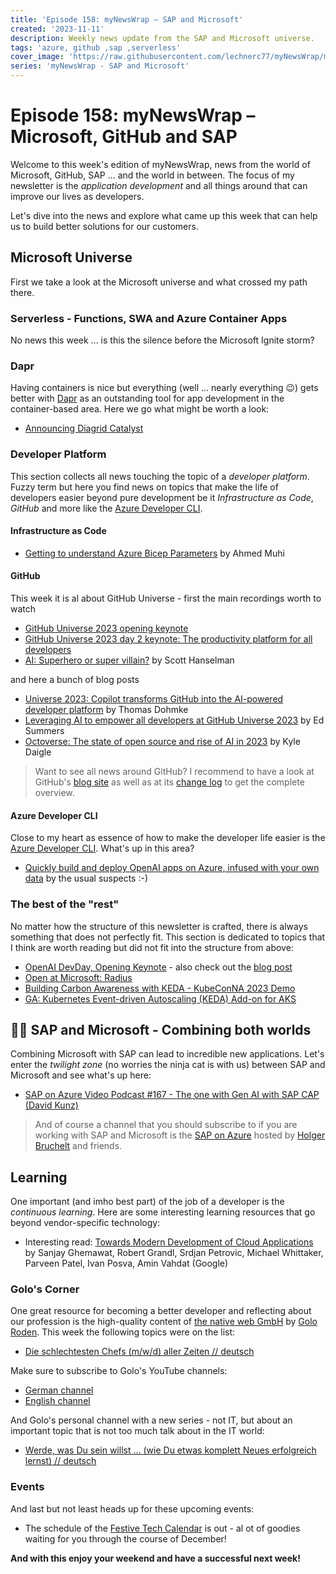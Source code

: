```yaml
---
title: 'Episode 158: myNewsWrap – SAP and Microsoft'
created: '2023-11-11'
description: Weekly news update from the SAP and Microsoft universe.
tags: 'azure, github ,sap ,serverless'
cover_image: 'https://raw.githubusercontent.com/lechnerc77/myNewsWrap/main/episodes/cover-images/episode158small.png'
series: 'myNewsWrap - SAP and Microsoft'
---
```


# Episode 158: myNewsWrap – Microsoft, GitHub and SAP

Welcome to this week's edition of myNewsWrap, news from the world of Microsoft, GitHub, SAP ... and the world in between. The focus of my newsletter is the *application development* and all things around that can improve our lives as developers.

Let's dive into the news and explore what came up this week that can help us to build better solutions for our customers.

## Microsoft Universe

First we take a look at the Microsoft universe and what crossed my path there.

### Serverless - Functions, SWA and Azure Container Apps

No news this week ... is this the silence before the Microsoft Ignite storm?

### Dapr

Having containers is nice but everything (well ... nearly everything 😉) gets better with [Dapr](https://dapr.io/) as an outstanding tool for app development in the container-based area. Here we go what might be worth a look:

* [Announcing Diagrid Catalyst](https://www.diagrid.io/blog/announcing-diagrid-catalyst)

### Developer Platform

This section collects all news touching the topic of a *developer platform*. Fuzzy term but here you find news on topics that make the life of developers easier beyond pure development be it *Infrastructure as Code*, *GitHub* and more like the [Azure Developer CLI](https://github.com/Azure/azure-dev).  

#### Infrastructure as Code

* [Getting to understand Azure Bicep Parameters](https://www.iamachs.com/p/getting-to-understand-azure-bicep-parameters) by Ahmed Muhi

#### GitHub

This week it is al about GitHub Universe - first the main recordings worth to watch 

* [GitHub Universe 2023 opening keynote](https://youtu.be/NrQkdDVupQE?si=4zTdfa4O9rQ-UUIY)
* [GitHub Universe 2023 day 2 keynote: The productivity platform for all developers](https://youtu.be/h_o9kFPVeiw?si=bbhr8yTNcC91zcjW)
* [AI: Superhero or super villain?](https://youtu.be/1TlI8lduPTE?si=hGCiPzcNKPcLYaoA) by Scott Hanselman

and here a bunch of blog posts

* [Universe 2023: Copilot transforms GitHub into the AI-powered developer platform](https://github.blog/2023-11-08-universe-2023-copilot-transforms-github-into-the-ai-powered-developer-platform/) by Thomas Dohmke
* [Leveraging AI to empower all developers at GitHub Universe 2023](https://github.blog/2023-11-02-leveraging-ai-to-empower-all-developers-at-github-universe-2023/) by Ed Summers
* [Octoverse: The state of open source and rise of AI in 2023](https://github.blog/2023-11-08-the-state-of-open-source-and-ai/) by Kyle Daigle

> Want to see all news around GitHub? I recommend to have a look at GitHub's [blog site](https://github.blog/) as well as at its [change log](https://github.blog/changelog/) to get the complete overview.

#### Azure Developer CLI

Close to my heart as essence of how to make the developer life easier is the [Azure Developer CLI](https://github.com/Azure/azure-dev). What's up in this area?

* [Quickly build and deploy OpenAI apps on Azure, infused with your own data](https://youtu.be/j8i-OM5kwiY?si=rGdiPUWIvteITDRH) by the usual suspects :-)

### The best of the "rest"

No matter how the structure of this newsletter is crafted, there is always something that does not perfectly fit. This section is dedicated to topics that I think are worth reading but did not fit into the structure from above:

* [OpenAI DevDay, Opening Keynote](https://www.youtube.com/live/U9mJuUkhUzk?si=puqH_CL2DnJTSCWV) - also check out the [blog post](https://openai.com/blog/new-models-and-developer-products-announced-at-devday)
* [Open at Microsoft: Radius](https://techcommunity.microsoft.com/t5/azure-developer-community-blog/open-at-microsoft-radius/ba-p/3975237?wt.mc_id=AZ-MVP-5004195)
* [Building Carbon Awareness with KEDA - KubeConNA 2023 Demo](https://github.com/Azure/carbon-aware-keda-operator/blob/main/demo/kubecon.md)
* [GA: Kubernetes Event-driven Autoscaling (KEDA) Add-on for AKS](https://azure.microsoft.com/en-us/updates/ga-kubernetes-eventdriven-autoscaling-keda-addon-for-aks/?wt.mc_id=AZ-MVP-5004195)

## 🐱‍👤 SAP and Microsoft - Combining both worlds

Combining Microsoft with SAP can lead to incredible new applications. Let's enter the *twilight zone* (no worries the ninja cat is with us) between SAP and Microsoft and see what's up here:

* [SAP on Azure Video Podcast #167 - The one with Gen AI with SAP CAP (David Kunz)](https://youtu.be/nPym9uiPH-U?si=sgK6lCDYcUqUSy3R)

> And of course a channel that you should subscribe to if you are working with SAP and Microsoft is the [SAP on Azure](https://www.youtube.com/@SAPonAzure) hosted by [Holger Bruchelt](https://www.linkedin.com/in/holger-bruchelt/) and friends.

## Learning

One important (and imho best part) of the job of a developer is the *continuous learning*. Here are some interesting learning resources that go beyond vendor-specific technology:

* Interesting read: [Towards Modern Development of Cloud Applications](https://sigops.org/s/conferences/hotos/2023/papers/ghemawat.pdf) by Sanjay Ghemawat, Robert Grandl, Srdjan Petrovic, Michael Whittaker, Parveen Patel, Ivan Posva, Amin Vahdat (Google)

### Golo's Corner

One great resource for becoming a better developer and reflecting about our profession is the high-quality content of [the native web GmbH](https://thenativeweb.io/) by [Golo Roden](https://twitter.com/goloroden). This week the following topics were on the list:

* [Die schlechtesten Chefs (m/w/d) aller Zeiten // deutsch](https://youtu.be/PDq8zhKRWLg?si=YCoQSHfHRvq0Z1jc)

Make sure to subscribe to Golo's YouTube channels:

* [German channel](https://www.youtube.com/@thenativeweb)
* [English channel](https://www.youtube.com/@thenativeweb-en)

And Golo's personal channel with a new series - not IT, but about an important topic that is not too much talk about in the IT world:

* [Werde, was Du sein willst … (wie Du etwas komplett Neues erfolgreich lernst) // deutsch](https://youtu.be/0qoGEJNHa5c?si=RiSxJxxgBcGZ8neo)

### Events

And last but not least heads up for these upcoming events:

* The schedule of the [Festive Tech Calendar](https://festivetechcalendar.com/) is out - al ot of goodies waiting for you through the course of December!

**And with this enjoy your weekend and have a successful next week!**
